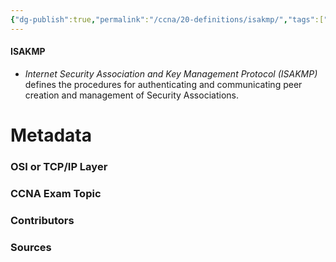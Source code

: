 ```yaml
---
{"dg-publish":true,"permalink":"/ccna/20-definitions/isakmp/","tags":["defs_ccna"]}
---
```


#### ISAKMP
- *Internet Security Association and Key Management Protocol (ISAKMP)* defines the procedures for authenticating and communicating peer creation and management of Security Associations.


# Metadata
### OSI or TCP/IP Layer

### CCNA Exam Topic

### Contributors

### Sources
